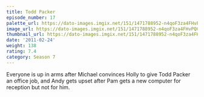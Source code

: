 ```yaml
---
title: Todd Packer
episode_number: 17
palette_url: https://dato-images.imgix.net/151/1471788952-n4qoF3za4FHvPQCabB4bYK1Gj01.jpg?ixlib=rb-1.1.0&ch=DPR%2CWidth&auto=enhance&palette=json
image_url: https://dato-images.imgix.net/151/1471788952-n4qoF3za4FHvPQCabB4bYK1Gj01.jpg?ixlib=rb-1.1.0&ch=DPR%2CWidth&auto=compress%2Cformat&w=500
thumbnail_url: https://dato-images.imgix.net/151/1471788952-n4qoF3za4FHvPQCabB4bYK1Gj01.jpg?ixlib=rb-1.1.0&ch=DPR%2CWidth&auto=enhance&w=500&h=280&fit=crop&fm=jpg
date: '2011-02-24'
weight: 138
rating: 7.4
category: Season 7
---
```


Everyone is up in arms after Michael convinces Holly to give Todd Packer an office job, and Andy gets upset after Pam gets a new computer for reception but not for him.